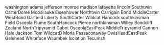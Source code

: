 washington
adams
jefferson
monroe
madison
lafayette
lincoln
Southtwin
CarterDome
Moosilauke
Eisenhower
Northtwin
Carrigain
Bond
MiddleCarter
WestBond
Garfield
Liberty
SouthCarter
Wildcat
Hancock
southkinsman
Field
Osceola
Flume
SouthHancock
Pierce
northkinsman
Willey
Bondcliff
Zealand
NorthTripyramid
Cabot
OsceolaEastPeak
MiddleTripyramid
Cannon
Hale
Jackson
Tom
WildcatD
Moria
Passaconaway
OwlsHeadEastPeak
Galehead
Whiteface
Waumbek
Isolation
Tecumsh
